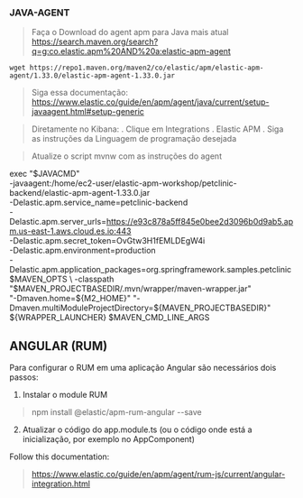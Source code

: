 ### JAVA-AGENT

> Faça o Download do agent apm para Java mais atual
https://search.maven.org/search?q=g:co.elastic.apm%20AND%20a:elastic-apm-agent

```wget https://repo1.maven.org/maven2/co/elastic/apm/elastic-apm-agent/1.33.0/elastic-apm-agent-1.33.0.jar```

> Siga essa documentação:
https://www.elastic.co/guide/en/apm/agent/java/current/setup-javaagent.html#setup-generic

> Diretamente no Kibana:
. Clique em Integrations
. Elastic APM
. Siga as instruções da Linguagem de programação desejada

> Atualize o script mvnw com as instruções do agent

exec "$JAVACMD" \
  -javaagent:/home/ec2-user/elastic-apm-workshop/petclinic-backend/elastic-apm-agent-1.33.0.jar \
  -Delastic.apm.service_name=petclinic-backend \
  -Delastic.apm.server_urls=https://e93c878a5ff845e0bee2d3096b0d9ab5.apm.us-east-1.aws.cloud.es.io:443 \
  -Delastic.apm.secret_token=OvGtw3H1fEMLDEgW4i \
  -Delastic.apm.environment=production \
  -Delastic.apm.application_packages=org.springframework.samples.petclinic \
  $MAVEN_OPTS \
  -classpath "$MAVEN_PROJECTBASEDIR/.mvn/wrapper/maven-wrapper.jar" \
  "-Dmaven.home=${M2_HOME}" "-Dmaven.multiModuleProjectDirectory=${MAVEN_PROJECTBASEDIR}" \
  ${WRAPPER_LAUNCHER} $MAVEN_CMD_LINE_ARGS

## ANGULAR (RUM)
Para configurar o RUM em uma aplicação Angular são necessários dois passos:

1. Instalar o module RUM
> npm install @elastic/apm-rum-angular --save

2. Atualizar o código do app.module.ts (ou o código onde está a inicialização, por exemplo no AppComponent)

Follow this documentation:
> https://www.elastic.co/guide/en/apm/agent/rum-js/current/angular-integration.html
